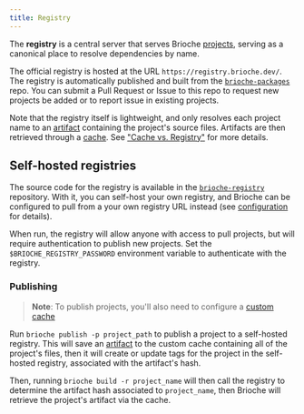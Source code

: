 ```yaml
---
title: Registry
---
```


The **registry** is a central server that serves Brioche [projects](/docs/core-concepts/projects), serving as a canonical place to resolve dependencies by name.

The official registry is hosted at the URL `https://registry.brioche.dev/`. The registry is automatically published and built from the [`brioche-packages`](https://github.com/brioche-dev/brioche-packages) repo. You can submit a Pull Request or Issue to this repo to request new projects be added or to report issue in existing projects.

Note that the registry itself is lightweight, and only resolves each project name to an [artifact](/docs/core-concepts/artifacts) containing the project's source files. Artifacts are then retrieved through a [cache](/docs/core-concepts/cache). See ["Cache vs. Registry"](/docs/core-concepts/cache#cache-vs-registry) for more details.

## Self-hosted registries

The source code for the registry is available in the [`brioche-registry`](https://github.com/brioche-dev/brioche-registry) repository. With it, you can self-host your own registry, and Brioche can be configured to pull from a your own registry URL instead (see [configuration](/docs/configuration) for details).

When run, the registry will allow anyone with access to pull projects, but will require authentication to publish new projects. Set the `$BRIOCHE_REGISTRY_PASSWORD` environment variable to authenticate with the registry.

### Publishing

> **Note**: To publish projects, you'll also need to configure a [custom cache](/docs/core-concepts/cache#custom-cache)

Run `brioche publish -p project_path` to publish a project to a self-hosted registry. This will save an [artifact](/docs/core-concepts/artifacts) to the custom cache containing all of the project's files, then it will create or update tags for the project in the self-hosted registry, associated with the artifact's hash.

Then, running `brioche build -r project_name` will then call the registry to determine the artifact hash associated to `project_name`, then Brioche will retrieve the project's artifact via the cache.
